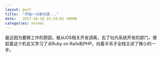 ```yaml
---
layout: post
title:  "开始一点新玩意..."
date:   2017-10-16 23:34:01 +0900
categories: normal
---
```

最近因为要换工作的原因，被从iOS相关开发调离，去了社内系统开发的部门，便趁着这个机会又学习了点Ruby on Rails和PHP。向着半吊子全栈又进了微小的一步。